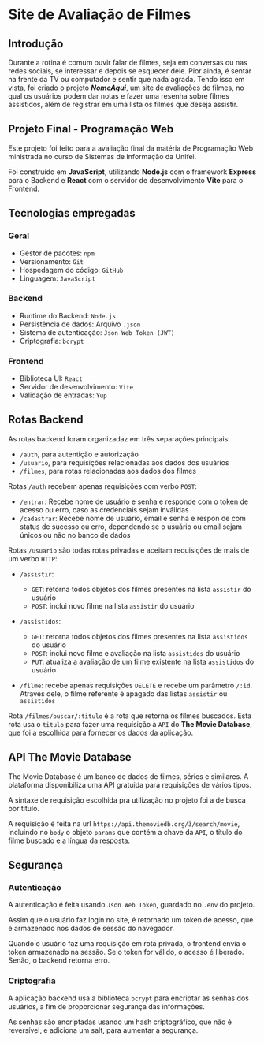 # Site de Avaliação de Filmes 

## Introdução

Durante a rotina é comum ouvir falar de filmes, seja em conversas ou nas redes sociais, se interessar e depois se esquecer dele. Pior ainda, é sentar na frente da TV ou computador e sentir que nada agrada. Tendo isso em vista, foi criado o projeto _**NomeAqui**_, um site de avaliações de filmes, no qual os usuários podem dar notas e fazer uma resenha sobre filmes assistidos, além de registrar em uma lista os filmes que deseja assistir.

## Projeto Final - Programação Web

Este projeto foi feito para a avaliação final da matéria de Programação Web ministrada no curso de Sistemas de Informação da Unifei.

Foi construído em **JavaScript**, utilizando **Node.js** com o framework **Express** para o Backend e **React** com o servidor de desenvolvimento **Vite** para o Frontend.

## Tecnologias empregadas

### Geral
- Gestor de pacotes: `npm`
- Versionamento: `Git`
- Hospedagem do código: `GitHub`
- Linguagem: `JavaScript`

### Backend
- Runtime do Backend: `Node.js`
- Persistência de dados: Arquivo `.json`
- Sistema de autenticação: `Json Web Token (JWT)`
- Criptografia: `bcrypt`

### Frontend
- Biblioteca UI: `React`
- Servidor de desenvolvimento: `Vite`
- Validação de entradas: `Yup`

## Rotas Backend

As rotas backend foram organizadaz em três separações principais: 
- `/auth`, para autentição e autorização
- `/usuario`, para requisições relacionadas aos dados dos usuários
- `/filmes`, para rotas relacionadas aos dados dos filmes

Rotas `/auth` recebem apenas requisições  com verbo `POST`:
- `/entrar`: Recebe nome de usuário e senha e responde com o token de acesso ou erro, caso as credenciais sejam inválidas
- `/cadastrar`: Recebe nome de usuário, email e senha e respon de com status de sucesso ou erro, dependendo se o usuário ou email sejam únicos ou não no banco de dados

Rotas `/usuario` são todas rotas privadas e aceitam requisições de mais de um verbo `HTTP`:
- `/assistir`:
    - `GET`: retorna todos objetos dos filmes presentes na lista `assistir` do usuário
    - `POST`: inclui novo filme na lista `assistir` do usuário

- `/assistidos`:
    - `GET`: retorna todos objetos dos filmes presentes na lista `assistidos` do usuário
    - `POST`: inclui novo filme e avaliação na lista `assistidos` do usuário
    - `PUT`: atualiza a avaliação de um filme existente na lista `assistidos` do usuário

- `/filme`: recebe apenas requisições `DELETE` e recebe um parâmetro `/:id`. Através dele, o filme referente é apagado das listas `assistir` ou `assistidos`

Rota `/filmes/buscar/:titulo` é a rota que retorna os filmes buscados. Esta rota usa o `titulo` para fazer uma requisição à `API` do **The Movie Database**,  que  foi a escolhida para fornecer os dados da aplicação.

## API The Movie Database

The Movie Database é um banco de dados de filmes, séries e similares. A plataforma disponibiliza uma API gratuida para requisições de vários tipos.

A sintaxe de requisição escolhida pra utilização no projeto foi a de busca por título.

A requisição é feita na url `https://api.themoviedb.org/3/search/movie`, incluindo no `body` o objeto `params` que contém a chave da `API`, o título do filme buscado e a língua da resposta.

## Segurança

### Autenticação
A autenticação é feita usando `Json Web Token`, guardado no `.env` do projeto.

Assim que o usuário faz login no site, é retornado um token de acesso, que é armazenado nos dados de sessão do navegador.

Quando o usuário faz uma requisição em rota privada, o frontend envia o token armazenado na sessão. Se o token for válido, o acesso é liberado. Senão, o backend retorna erro.

### Criptografia
A aplicação backend usa a biblioteca `bcrypt` para encriptar as senhas dos usuários, a fim de proporcionar segurança das informações.

As senhas são encriptadas usando um hash criptográfico, que não é reversível, e adiciona um salt, para aumentar a segurança.

